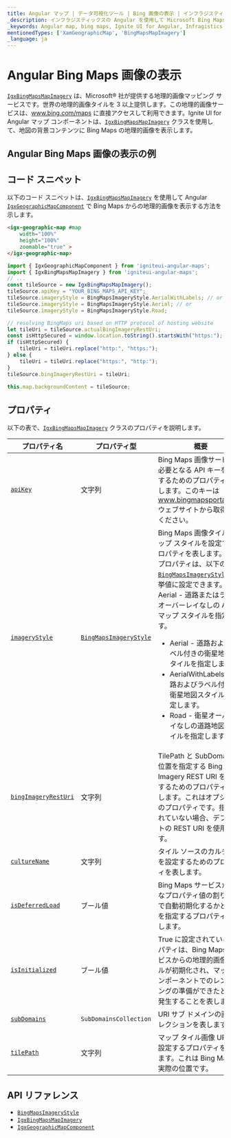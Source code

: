 ```yaml
---
title: Angular マップ | データ可視化ツール | Bing 画像の表示 | インフラジスティックス
_description: インフラジスティックスの Angular を使用して Microsoft Bing Maps からの画像を表示します。Ignite UI for Angular マップ チュートリアルを是非お試しください!
_keywords: Angular map, bing maps, Ignite UI for Angular, Infragistics, imagery tile source, map background, Angular マップ, bing マップ, インフラジスティックス, 画像タイル ソース, マップ背景
mentionedTypes: ['XamGeographicMap', 'BingMapsMapImagery']
_language: ja
---
```


# Angular Bing Maps 画像の表示

[`IgxBingMapsMapImagery`]({environment:dvApiBaseUrl}/products/ignite-ui-angular/api/docs/typescript/latest/classes/igxbingmapsmapimagery.html) は、Microsoft® 社が提供する地理的画像マッピング サービスです。世界の地理的画像タイルを 3 以上提供します。この地理的画像サービスは、<a href="http://www.bing.com/maps" target="_blank">www.bing.com/maps</a> に直接アクセスして利用できます。Ignite UI for Angular マップ コンポーネントは、[`IgxBingMapsMapImagery`]({environment:dvApiBaseUrl}/products/ignite-ui-angular/api/docs/typescript/latest/classes/igxbingmapsmapimagery.html) クラスを使用して、地図の背景コンテンツに Bing Maps の地理的画像を表示します。

## Angular Bing Maps 画像の表示の例

<code-view style="height: 500px" alt="Angular Bing Maps 画像の表示の例"
  data-demos-base-url="{environment:dvDemosBaseUrl}"
           iframe-src="{environment:dvDemosBaseUrl}/maps/geo-map-display-bing-imagery"
                                        github-src="maps/geo-map/display-bing-imagery">
</code-view>


<div class="divider--half"></div>

## コード スニペット

以下のコード スニペットは、[`IgxBingMapsMapImagery`]({environment:dvApiBaseUrl}/products/ignite-ui-angular/api/docs/typescript/latest/classes/igxbingmapsmapimagery.html) を使用して Angular [`IgxGeographicMapComponent`]({environment:dvApiBaseUrl}/products/ignite-ui-angular/api/docs/typescript/latest/classes/igxgeographicmapcomponent.html) で Bing Maps からの地理的画像を表示する方法を示します。

```html
<igx-geographic-map #map
    width="100%"
    height="100%"
    zoomable="true" >
</igx-geographic-map>
```

```ts
import { IgxGeographicMapComponent } from 'igniteui-angular-maps';
import { IgxBingMapsMapImagery } from 'igniteui-angular-maps';
// ...
const tileSource = new IgxBingMapsMapImagery();
tileSource.apiKey = "YOUR_BING_MAPS_API_KEY";
tileSource.imageryStyle = BingMapsImageryStyle.AerialWithLabels; // or
tileSource.imageryStyle = BingMapsImageryStyle.Aerial; // or
tileSource.imageryStyle = BingMapsImageryStyle.Road;

// resolving BingMaps uri based on HTTP protocol of hosting website
let tileUri = tileSource.actualBingImageryRestUri;
const isHttpSecured = window.location.toString().startsWith("https:");
if (isHttpSecured) {
    tileUri = tileUri.replace("http:", "https:");
} else {
    tileUri = tileUri.replace("https:", "http:");
}
tileSource.bingImageryRestUri = tileUri;

this.map.backgroundContent = tileSource;
```

## プロパティ

以下の表で、[`IgxBingMapsMapImagery`]({environment:dvApiBaseUrl}/products/ignite-ui-angular/api/docs/typescript/latest/classes/igxbingmapsmapimagery.html) クラスのプロパティを説明します。

| プロパティ名  | プロパティ型   | 概要   |
|----------------|-----------------|---------------|
|[`apiKey`]({environment:dvApiBaseUrl}/products/ignite-ui-angular/api/docs/typescript/latest/classes/igxbingmapsmapimagery.html#apikey)|文字列|Bing Maps 画像サービスで必要となる API キーを設定するためのプロパティを表します。このキーは <a href="http://www.bingmapsportal.coms" target="_blank">www.bingmapsportal.com</a> ウェブサイトから取得してください。|
|[`imageryStyle`]({environment:dvApiBaseUrl}/products/ignite-ui-angular/api/docs/typescript/latest/classes/igxbingmapsmapimagery.html#imagerystyle)|[`BingMapsImageryStyle`]({environment:dvApiBaseUrl}/products/ignite-ui-angular/api/docs/typescript/latest/enums/bingmapsimagerystyle.html)|Bing Maps 画像タイルのマップ スタイルを設定するプロパティを表します。このプロパティは、以下の [`BingMapsImageryStyle`]({environment:dvApiBaseUrl}/products/ignite-ui-angular/api/docs/typescript/latest/enums/bingmapsimagerystyle.html) 列挙値に設定できます。Aerial - 道路またはラベルオーバーレイなしの Aerial マップ スタイルを指定します。<ul><li> Aerial - 道路およびラベル付きの衛星地図スタイルを指定します。</li> <li> AerialWithLabels - 道路およびラベル付きの衛星地図スタイルを指定します。</li><li> Road - 衛星オーバーレイなしの道路地図スタイルを指定します。</li></ul>|
|[`bingImageryRestUri`]({environment:dvApiBaseUrl}/products/ignite-ui-angular/api/docs/typescript/latest/classes/igxbingmapsmapimagery.html#bingimageryresturi)|文字列|TilePath と SubDomain の位置を指定する Bing Imagery REST URI を設定するためのプロパティを表します。これはオプションのプロパティです。指定されていない場合、デフォルトの REST URI を使用します。|
|[`cultureName`]({environment:dvApiBaseUrl}/products/ignite-ui-angular/api/docs/typescript/latest/classes/igxbingmapsmapimagery.html#culturename)|文字列|タイル ソースのカルチャ名を設定するためのプロパティを表します。|
|[`isDeferredLoad`]({environment:dvApiBaseUrl}/products/ignite-ui-angular/api/docs/typescript/latest/classes/igxbingmapsmapimagery.html#isdeferredload)|ブール値|Bing Maps サービスが有効なプロパティ値の割り当てで自動初期化するかどうかを指定するプロパティを表します。|
|[`isInitialized`]({environment:dvApiBaseUrl}/products/ignite-ui-angular/api/docs/typescript/latest/classes/igxbingmapsmapimagery.html#isinitialized)|ブール値|True に設定されているプロパティは、Bing Maps サービスからの地理的画像タイルが初期化され、マップ コンポーネントでのレンダリングの準備ができたときに発生することを表します。|
|[`subDomains`]({environment:dvApiBaseUrl}/products/ignite-ui-angular/api/docs/typescript/latest/classes/igxbingmapsmapimagery.html#subdomains)|`SubDomainsCollection`|URI サブ ドメインの画像コレクションを表します。|
|[`tilePath`]({environment:dvApiBaseUrl}/products/ignite-ui-angular/api/docs/typescript/latest/classes/igxbingmapsmapimagery.html#tilepath)|文字列|マップ タイル画像 URI を設定するプロパティを表します。これは Bing Maps の実際の位置です。|

## API リファレンス

*   [`BingMapsImageryStyle`]({environment:dvApiBaseUrl}/products/ignite-ui-angular/api/docs/typescript/latest/enums/bingmapsimagerystyle.html)
*   [`IgxBingMapsMapImagery`]({environment:dvApiBaseUrl}/products/ignite-ui-angular/api/docs/typescript/latest/classes/igxbingmapsmapimagery.html)
*   [`IgxGeographicMapComponent`]({environment:dvApiBaseUrl}/products/ignite-ui-angular/api/docs/typescript/latest/classes/igxgeographicmapcomponent.html)
